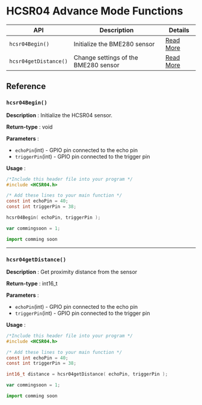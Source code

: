 # HCSR04 Advance Mode Functions 

| **API** | **Description** | **Details** |
| ------ | ------ | ------ |
| `hcsr04Begin()`| Initialize the BME280 sensor | [Read More](#hcsr04begin ) |
| `hcsr04getDistance()`| Change settings of the BME280 sensor | [Read More](#hcsr04getdistance ) |

## Reference 

### `hcsr04Begin()` 

**Description** : Initialize the HCSR04 sensor.

**Return-type** : void

**Parameters** :

*  `echoPin`(int) - GPIO pin connected to the echo pin   
*  `triggerPin`(int) - GPIO pin connected to the trigger pin 


**Usage** :
<!--DOCUSAURUS_CODE_TABS-->
<!--C-->
```c
/*Include this header file into your program */
#include <HCSR04.h>

/* Add these lines to your main function */
const int echoPin = 40;
const int triggerPin = 38;

hcsr04Begin( echoPin, triggerPin );
```
<!--JavaScript-->
```js
var commingsoon = 1;
```

<!--Python-->
```py
import comming soon 
```
<!--END_DOCUSAURUS_CODE_TABS--> 

---

### `hcsr04getDistance()` 

**Description** : Get proximity distance from the sensor 

**Return-type** : int16_t

**Parameters** :

*  `echoPin`(int) - GPIO pin connected to the echo pin   
*  `triggerPin`(int) - GPIO pin connected to the trigger pin 

**Usage** : 
<!--DOCUSAURUS_CODE_TABS-->
<!--C-->
```c
/*Include this header file into your program */
#include <HCSR04.h>

/* Add these lines to your main function */
const int echoPin = 40;
const int triggerPin = 38;

int16_t distance = hcsr04getDistance( echoPin, triggerPin );
```
<!--JavaScript-->
```js
var commingsoon = 1;
```

<!--Python-->
```py
import comming soon 
```
<!--END_DOCUSAURUS_CODE_TABS--> 
